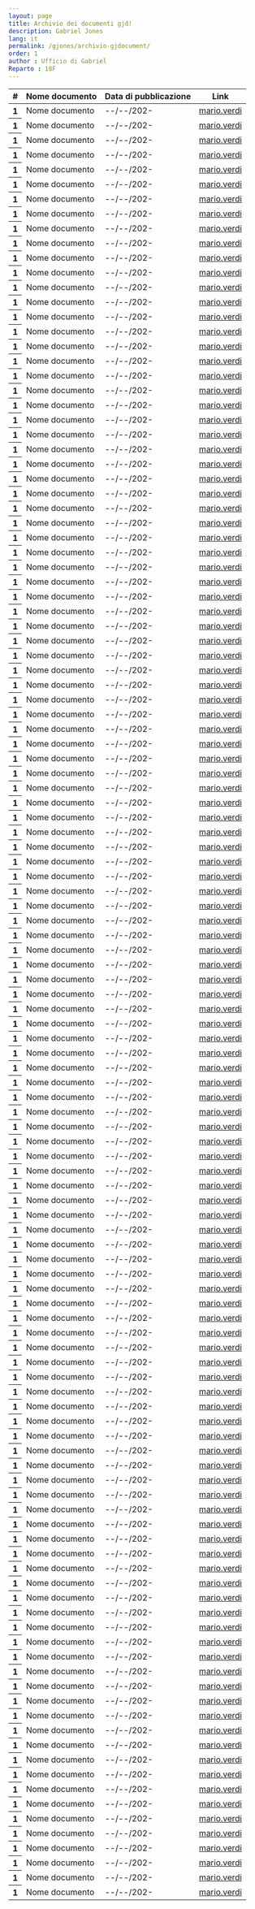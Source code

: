 ```yaml
---
layout: page
title: Archivio dei documenti gjd!
description: Gabriel Jones
lang: it
permalink: /gjones/archivio-gjdocument/
order: 1
author : Ufficio di Gabriel
Reparto : 18F
---
```



<table class="table">
  <thead>
    <tr>
      <th scope="col">#</th>
      <th scope="col">Nome documento</th>
      <th scope="col">Data di pubblicazione</th>
      <th scope="col">Link</th>
    </tr>
  </thead>
  <tbody>
    <tr>
      <th scope="row">1</th>
      <td>Nome documento</td>
      <td>--/--/202-</td>
      <td><a href="https://assets.ufficio-digitale.gjdev.it/">mario.verdi</a></td>
    </tr>
    <tr>
      <th scope="row">1</th>
      <td>Nome documento</td>
      <td>--/--/202-</td>
      <td><a href="https://assets.ufficio-digitale.gjdev.it/">mario.verdi</a></td>
    </tr>
    <tr>
      <th scope="row">1</th>
      <td>Nome documento</td>
      <td>--/--/202-</td>
      <td><a href="https://assets.ufficio-digitale.gjdev.it/">mario.verdi</a></td>
    </tr>
    <tr>
      <th scope="row">1</th>
      <td>Nome documento</td>
      <td>--/--/202-</td>
      <td><a href="https://assets.ufficio-digitale.gjdev.it/">mario.verdi</a></td>
    </tr>
    <tr>
      <th scope="row">1</th>
      <td>Nome documento</td>
      <td>--/--/202-</td>
      <td><a href="https://assets.ufficio-digitale.gjdev.it/">mario.verdi</a></td>
    </tr>
    <tr>
      <th scope="row">1</th>
      <td>Nome documento</td>
      <td>--/--/202-</td>
      <td><a href="https://assets.ufficio-digitale.gjdev.it/">mario.verdi</a></td>
    </tr>
    <tr>
      <th scope="row">1</th>
      <td>Nome documento</td>
      <td>--/--/202-</td>
      <td><a href="https://assets.ufficio-digitale.gjdev.it/">mario.verdi</a></td>
    </tr>
    <tr>
      <th scope="row">1</th>
      <td>Nome documento</td>
      <td>--/--/202-</td>
      <td><a href="https://assets.ufficio-digitale.gjdev.it/">mario.verdi</a></td>
    </tr>
    <tr>
      <th scope="row">1</th>
      <td>Nome documento</td>
      <td>--/--/202-</td>
      <td><a href="https://assets.ufficio-digitale.gjdev.it/">mario.verdi</a></td>
    </tr>
    <tr>
      <th scope="row">1</th>
      <td>Nome documento</td>
      <td>--/--/202-</td>
      <td><a href="https://assets.ufficio-digitale.gjdev.it/">mario.verdi</a></td>
    </tr>
    <tr>
      <th scope="row">1</th>
      <td>Nome documento</td>
      <td>--/--/202-</td>
      <td><a href="https://assets.ufficio-digitale.gjdev.it/">mario.verdi</a></td>
    </tr>
    <tr>
      <th scope="row">1</th>
      <td>Nome documento</td>
      <td>--/--/202-</td>
      <td><a href="https://assets.ufficio-digitale.gjdev.it/">mario.verdi</a></td>
    </tr>
    <tr>
      <th scope="row">1</th>
      <td>Nome documento</td>
      <td>--/--/202-</td>
      <td><a href="https://assets.ufficio-digitale.gjdev.it/">mario.verdi</a></td>
    </tr>
    <tr>
      <th scope="row">1</th>
      <td>Nome documento</td>
      <td>--/--/202-</td>
      <td><a href="https://assets.ufficio-digitale.gjdev.it/">mario.verdi</a></td>
    </tr>
    <tr>
      <th scope="row">1</th>
      <td>Nome documento</td>
      <td>--/--/202-</td>
      <td><a href="https://assets.ufficio-digitale.gjdev.it/">mario.verdi</a></td>
    </tr>
    <tr>
      <th scope="row">1</th>
      <td>Nome documento</td>
      <td>--/--/202-</td>
      <td><a href="https://assets.ufficio-digitale.gjdev.it/">mario.verdi</a></td>
    </tr>
    <tr>
      <th scope="row">1</th>
      <td>Nome documento</td>
      <td>--/--/202-</td>
      <td><a href="https://assets.ufficio-digitale.gjdev.it/">mario.verdi</a></td>
    </tr>
    <tr>
      <th scope="row">1</th>
      <td>Nome documento</td>
      <td>--/--/202-</td>
      <td><a href="https://assets.ufficio-digitale.gjdev.it/">mario.verdi</a></td>
    </tr>
    <tr>
      <th scope="row">1</th>
      <td>Nome documento</td>
      <td>--/--/202-</td>
      <td><a href="https://assets.ufficio-digitale.gjdev.it/">mario.verdi</a></td>
    </tr>
    <tr>
      <th scope="row">1</th>
      <td>Nome documento</td>
      <td>--/--/202-</td>
      <td><a href="https://assets.ufficio-digitale.gjdev.it/">mario.verdi</a></td>
    </tr>
    <tr>
      <th scope="row">1</th>
      <td>Nome documento</td>
      <td>--/--/202-</td>
      <td><a href="https://assets.ufficio-digitale.gjdev.it/">mario.verdi</a></td>
    </tr>
    <tr>
      <th scope="row">1</th>
      <td>Nome documento</td>
      <td>--/--/202-</td>
      <td><a href="https://assets.ufficio-digitale.gjdev.it/">mario.verdi</a></td>
    </tr>
    <tr>
      <th scope="row">1</th>
      <td>Nome documento</td>
      <td>--/--/202-</td>
      <td><a href="https://assets.ufficio-digitale.gjdev.it/">mario.verdi</a></td>
    </tr>
    <tr>
      <th scope="row">1</th>
      <td>Nome documento</td>
      <td>--/--/202-</td>
      <td><a href="https://assets.ufficio-digitale.gjdev.it/">mario.verdi</a></td>
    </tr>
    <tr>
      <th scope="row">1</th>
      <td>Nome documento</td>
      <td>--/--/202-</td>
      <td><a href="https://assets.ufficio-digitale.gjdev.it/">mario.verdi</a></td>
    </tr>
    <tr>
      <th scope="row">1</th>
      <td>Nome documento</td>
      <td>--/--/202-</td>
      <td><a href="https://assets.ufficio-digitale.gjdev.it/">mario.verdi</a></td>
    </tr>
    <tr>
      <th scope="row">1</th>
      <td>Nome documento</td>
      <td>--/--/202-</td>
      <td><a href="https://assets.ufficio-digitale.gjdev.it/">mario.verdi</a></td>
    </tr>
    <tr>
      <th scope="row">1</th>
      <td>Nome documento</td>
      <td>--/--/202-</td>
      <td><a href="https://assets.ufficio-digitale.gjdev.it/">mario.verdi</a></td>
    </tr>
    <tr>
      <th scope="row">1</th>
      <td>Nome documento</td>
      <td>--/--/202-</td>
      <td><a href="https://assets.ufficio-digitale.gjdev.it/">mario.verdi</a></td>
    </tr>
    <tr>
      <th scope="row">1</th>
      <td>Nome documento</td>
      <td>--/--/202-</td>
      <td><a href="https://assets.ufficio-digitale.gjdev.it/">mario.verdi</a></td>
    </tr>
    <tr>
      <th scope="row">1</th>
      <td>Nome documento</td>
      <td>--/--/202-</td>
      <td><a href="https://assets.ufficio-digitale.gjdev.it/">mario.verdi</a></td>
    </tr>
    <tr>
      <th scope="row">1</th>
      <td>Nome documento</td>
      <td>--/--/202-</td>
      <td><a href="https://assets.ufficio-digitale.gjdev.it/">mario.verdi</a></td>
    </tr>
    <tr>
      <th scope="row">1</th>
      <td>Nome documento</td>
      <td>--/--/202-</td>
      <td><a href="https://assets.ufficio-digitale.gjdev.it/">mario.verdi</a></td>
    </tr>
    <tr>
      <th scope="row">1</th>
      <td>Nome documento</td>
      <td>--/--/202-</td>
      <td><a href="https://assets.ufficio-digitale.gjdev.it/">mario.verdi</a></td>
    </tr>
    <tr>
      <th scope="row">1</th>
      <td>Nome documento</td>
      <td>--/--/202-</td>
      <td><a href="https://assets.ufficio-digitale.gjdev.it/">mario.verdi</a></td>
    </tr>
    <tr>
      <th scope="row">1</th>
      <td>Nome documento</td>
      <td>--/--/202-</td>
      <td><a href="https://assets.ufficio-digitale.gjdev.it/">mario.verdi</a></td>
    </tr>
    <tr>
      <th scope="row">1</th>
      <td>Nome documento</td>
      <td>--/--/202-</td>
      <td><a href="https://assets.ufficio-digitale.gjdev.it/">mario.verdi</a></td>
    </tr>
    <tr>
      <th scope="row">1</th>
      <td>Nome documento</td>
      <td>--/--/202-</td>
      <td><a href="https://assets.ufficio-digitale.gjdev.it/">mario.verdi</a></td>
    </tr>
    <tr>
      <th scope="row">1</th>
      <td>Nome documento</td>
      <td>--/--/202-</td>
      <td><a href="https://assets.ufficio-digitale.gjdev.it/">mario.verdi</a></td>
    </tr>
    <tr>
      <th scope="row">1</th>
      <td>Nome documento</td>
      <td>--/--/202-</td>
      <td><a href="https://assets.ufficio-digitale.gjdev.it/">mario.verdi</a></td>
    </tr>
    <tr>
      <th scope="row">1</th>
      <td>Nome documento</td>
      <td>--/--/202-</td>
      <td><a href="https://assets.ufficio-digitale.gjdev.it/">mario.verdi</a></td>
    </tr>
    <tr>
      <th scope="row">1</th>
      <td>Nome documento</td>
      <td>--/--/202-</td>
      <td><a href="https://assets.ufficio-digitale.gjdev.it/">mario.verdi</a></td>
    </tr>
    <tr>
      <th scope="row">1</th>
      <td>Nome documento</td>
      <td>--/--/202-</td>
      <td><a href="https://assets.ufficio-digitale.gjdev.it/">mario.verdi</a></td>
    </tr>
    <tr>
      <th scope="row">1</th>
      <td>Nome documento</td>
      <td>--/--/202-</td>
      <td><a href="https://assets.ufficio-digitale.gjdev.it/">mario.verdi</a></td>
    </tr>
    <tr>
      <th scope="row">1</th>
      <td>Nome documento</td>
      <td>--/--/202-</td>
      <td><a href="https://assets.ufficio-digitale.gjdev.it/">mario.verdi</a></td>
    </tr>
    <tr>
      <th scope="row">1</th>
      <td>Nome documento</td>
      <td>--/--/202-</td>
      <td><a href="https://assets.ufficio-digitale.gjdev.it/">mario.verdi</a></td>
    </tr>
    <tr>
      <th scope="row">1</th>
      <td>Nome documento</td>
      <td>--/--/202-</td>
      <td><a href="https://assets.ufficio-digitale.gjdev.it/">mario.verdi</a></td>
    </tr>
    <tr>
      <th scope="row">1</th>
      <td>Nome documento</td>
      <td>--/--/202-</td>
      <td><a href="https://assets.ufficio-digitale.gjdev.it/">mario.verdi</a></td>
    </tr>
    <tr>
      <th scope="row">1</th>
      <td>Nome documento</td>
      <td>--/--/202-</td>
      <td><a href="https://assets.ufficio-digitale.gjdev.it/">mario.verdi</a></td>
    </tr>
    <tr>
      <th scope="row">1</th>
      <td>Nome documento</td>
      <td>--/--/202-</td>
      <td><a href="https://assets.ufficio-digitale.gjdev.it/">mario.verdi</a></td>
    </tr>
    <tr>
      <th scope="row">1</th>
      <td>Nome documento</td>
      <td>--/--/202-</td>
      <td><a href="https://assets.ufficio-digitale.gjdev.it/">mario.verdi</a></td>
    </tr>
    <tr>
      <th scope="row">1</th>
      <td>Nome documento</td>
      <td>--/--/202-</td>
      <td><a href="https://assets.ufficio-digitale.gjdev.it/">mario.verdi</a></td>
    </tr>
    <tr>
      <th scope="row">1</th>
      <td>Nome documento</td>
      <td>--/--/202-</td>
      <td><a href="https://assets.ufficio-digitale.gjdev.it/">mario.verdi</a></td>
    </tr>
    <tr>
      <th scope="row">1</th>
      <td>Nome documento</td>
      <td>--/--/202-</td>
      <td><a href="https://assets.ufficio-digitale.gjdev.it/">mario.verdi</a></td>
    </tr>
    <tr>
      <th scope="row">1</th>
      <td>Nome documento</td>
      <td>--/--/202-</td>
      <td><a href="https://assets.ufficio-digitale.gjdev.it/">mario.verdi</a></td>
    </tr>
    <tr>
      <th scope="row">1</th>
      <td>Nome documento</td>
      <td>--/--/202-</td>
      <td><a href="https://assets.ufficio-digitale.gjdev.it/">mario.verdi</a></td>
    </tr>
    <tr>
      <th scope="row">1</th>
      <td>Nome documento</td>
      <td>--/--/202-</td>
      <td><a href="https://assets.ufficio-digitale.gjdev.it/">mario.verdi</a></td>
    </tr>
    <tr>
      <th scope="row">1</th>
      <td>Nome documento</td>
      <td>--/--/202-</td>
      <td><a href="https://assets.ufficio-digitale.gjdev.it/">mario.verdi</a></td>
    </tr>
    <tr>
      <th scope="row">1</th>
      <td>Nome documento</td>
      <td>--/--/202-</td>
      <td><a href="https://assets.ufficio-digitale.gjdev.it/">mario.verdi</a></td>
    </tr>
    <tr>
      <th scope="row">1</th>
      <td>Nome documento</td>
      <td>--/--/202-</td>
      <td><a href="https://assets.ufficio-digitale.gjdev.it/">mario.verdi</a></td>
    </tr>
    <tr>
      <th scope="row">1</th>
      <td>Nome documento</td>
      <td>--/--/202-</td>
      <td><a href="https://assets.ufficio-digitale.gjdev.it/">mario.verdi</a></td>
    </tr>
    <tr>
      <th scope="row">1</th>
      <td>Nome documento</td>
      <td>--/--/202-</td>
      <td><a href="https://assets.ufficio-digitale.gjdev.it/">mario.verdi</a></td>
    </tr>
    <tr>
      <th scope="row">1</th>
      <td>Nome documento</td>
      <td>--/--/202-</td>
      <td><a href="https://assets.ufficio-digitale.gjdev.it/">mario.verdi</a></td>
    </tr>
    <tr>
      <th scope="row">1</th>
      <td>Nome documento</td>
      <td>--/--/202-</td>
      <td><a href="https://assets.ufficio-digitale.gjdev.it/">mario.verdi</a></td>
    </tr>
    <tr>
      <th scope="row">1</th>
      <td>Nome documento</td>
      <td>--/--/202-</td>
      <td><a href="https://assets.ufficio-digitale.gjdev.it/">mario.verdi</a></td>
    </tr>
    <tr>
      <th scope="row">1</th>
      <td>Nome documento</td>
      <td>--/--/202-</td>
      <td><a href="https://assets.ufficio-digitale.gjdev.it/">mario.verdi</a></td>
    </tr>
    <tr>
      <th scope="row">1</th>
      <td>Nome documento</td>
      <td>--/--/202-</td>
      <td><a href="https://assets.ufficio-digitale.gjdev.it/">mario.verdi</a></td>
    </tr>
    <tr>
      <th scope="row">1</th>
      <td>Nome documento</td>
      <td>--/--/202-</td>
      <td><a href="https://assets.ufficio-digitale.gjdev.it/">mario.verdi</a></td>
    </tr>
    <tr>
      <th scope="row">1</th>
      <td>Nome documento</td>
      <td>--/--/202-</td>
      <td><a href="https://assets.ufficio-digitale.gjdev.it/">mario.verdi</a></td>
    </tr>
    <tr>
      <th scope="row">1</th>
      <td>Nome documento</td>
      <td>--/--/202-</td>
      <td><a href="https://assets.ufficio-digitale.gjdev.it/">mario.verdi</a></td>
    </tr>
    <tr>
      <th scope="row">1</th>
      <td>Nome documento</td>
      <td>--/--/202-</td>
      <td><a href="https://assets.ufficio-digitale.gjdev.it/">mario.verdi</a></td>
    </tr>
    <tr>
      <th scope="row">1</th>
      <td>Nome documento</td>
      <td>--/--/202-</td>
      <td><a href="https://assets.ufficio-digitale.gjdev.it/">mario.verdi</a></td>
    </tr>
    <tr>
      <th scope="row">1</th>
      <td>Nome documento</td>
      <td>--/--/202-</td>
      <td><a href="https://assets.ufficio-digitale.gjdev.it/">mario.verdi</a></td>
    </tr>
    <tr>
      <th scope="row">1</th>
      <td>Nome documento</td>
      <td>--/--/202-</td>
      <td><a href="https://assets.ufficio-digitale.gjdev.it/">mario.verdi</a></td>
    </tr>
    <tr>
      <th scope="row">1</th>
      <td>Nome documento</td>
      <td>--/--/202-</td>
      <td><a href="https://assets.ufficio-digitale.gjdev.it/">mario.verdi</a></td>
    </tr>
    <tr>
      <th scope="row">1</th>
      <td>Nome documento</td>
      <td>--/--/202-</td>
      <td><a href="https://assets.ufficio-digitale.gjdev.it/">mario.verdi</a></td>
    </tr>
    <tr>
      <th scope="row">1</th>
      <td>Nome documento</td>
      <td>--/--/202-</td>
      <td><a href="https://assets.ufficio-digitale.gjdev.it/">mario.verdi</a></td>
    </tr>
    <tr>
      <th scope="row">1</th>
      <td>Nome documento</td>
      <td>--/--/202-</td>
      <td><a href="https://assets.ufficio-digitale.gjdev.it/">mario.verdi</a></td>
    </tr>
    <tr>
      <th scope="row">1</th>
      <td>Nome documento</td>
      <td>--/--/202-</td>
      <td><a href="https://assets.ufficio-digitale.gjdev.it/">mario.verdi</a></td>
    </tr>
    <tr>
      <th scope="row">1</th>
      <td>Nome documento</td>
      <td>--/--/202-</td>
      <td><a href="https://assets.ufficio-digitale.gjdev.it/">mario.verdi</a></td>
    </tr>
    <tr>
      <th scope="row">1</th>
      <td>Nome documento</td>
      <td>--/--/202-</td>
      <td><a href="https://assets.ufficio-digitale.gjdev.it/">mario.verdi</a></td>
    </tr>
    <tr>
      <th scope="row">1</th>
      <td>Nome documento</td>
      <td>--/--/202-</td>
      <td><a href="https://assets.ufficio-digitale.gjdev.it/">mario.verdi</a></td>
    </tr>
    <tr>
      <th scope="row">1</th>
      <td>Nome documento</td>
      <td>--/--/202-</td>
      <td><a href="https://assets.ufficio-digitale.gjdev.it/">mario.verdi</a></td>
    </tr>
    <tr>
      <th scope="row">1</th>
      <td>Nome documento</td>
      <td>--/--/202-</td>
      <td><a href="https://assets.ufficio-digitale.gjdev.it/">mario.verdi</a></td>
    </tr>
    <tr>
      <th scope="row">1</th>
      <td>Nome documento</td>
      <td>--/--/202-</td>
      <td><a href="https://assets.ufficio-digitale.gjdev.it/">mario.verdi</a></td>
    </tr>
    <tr>
      <th scope="row">1</th>
      <td>Nome documento</td>
      <td>--/--/202-</td>
      <td><a href="https://assets.ufficio-digitale.gjdev.it/">mario.verdi</a></td>
    </tr>
    <tr>
      <th scope="row">1</th>
      <td>Nome documento</td>
      <td>--/--/202-</td>
      <td><a href="https://assets.ufficio-digitale.gjdev.it/">mario.verdi</a></td>
    </tr>
    <tr>
      <th scope="row">1</th>
      <td>Nome documento</td>
      <td>--/--/202-</td>
      <td><a href="https://assets.ufficio-digitale.gjdev.it/">mario.verdi</a></td>
    </tr>
    <tr>
      <th scope="row">1</th>
      <td>Nome documento</td>
      <td>--/--/202-</td>
      <td><a href="https://assets.ufficio-digitale.gjdev.it/">mario.verdi</a></td>
    </tr>
    <tr>
      <th scope="row">1</th>
      <td>Nome documento</td>
      <td>--/--/202-</td>
      <td><a href="https://assets.ufficio-digitale.gjdev.it/">mario.verdi</a></td>
    </tr>
    <tr>
      <th scope="row">1</th>
      <td>Nome documento</td>
      <td>--/--/202-</td>
      <td><a href="https://assets.ufficio-digitale.gjdev.it/">mario.verdi</a></td>
    </tr>
    <tr>
      <th scope="row">1</th>
      <td>Nome documento</td>
      <td>--/--/202-</td>
      <td><a href="https://assets.ufficio-digitale.gjdev.it/">mario.verdi</a></td>
    </tr>
    <tr>
      <th scope="row">1</th>
      <td>Nome documento</td>
      <td>--/--/202-</td>
      <td><a href="https://assets.ufficio-digitale.gjdev.it/">mario.verdi</a></td>
    </tr>
    <tr>
      <th scope="row">1</th>
      <td>Nome documento</td>
      <td>--/--/202-</td>
      <td><a href="https://assets.ufficio-digitale.gjdev.it/">mario.verdi</a></td>
    </tr>
    <tr>
      <th scope="row">1</th>
      <td>Nome documento</td>
      <td>--/--/202-</td>
      <td><a href="https://assets.ufficio-digitale.gjdev.it/">mario.verdi</a></td>
    </tr>
    <tr>
      <th scope="row">1</th>
      <td>Nome documento</td>
      <td>--/--/202-</td>
      <td><a href="https://assets.ufficio-digitale.gjdev.it/">mario.verdi</a></td>
    </tr>
    <tr>
      <th scope="row">1</th>
      <td>Nome documento</td>
      <td>--/--/202-</td>
      <td><a href="https://assets.ufficio-digitale.gjdev.it/">mario.verdi</a></td>
    </tr>
    <tr>
      <th scope="row">1</th>
      <td>Nome documento</td>
      <td>--/--/202-</td>
      <td><a href="https://assets.ufficio-digitale.gjdev.it/">mario.verdi</a></td>
    </tr>
    <tr>
      <th scope="row">1</th>
      <td>Nome documento</td>
      <td>--/--/202-</td>
      <td><a href="https://assets.ufficio-digitale.gjdev.it/">mario.verdi</a></td>
    </tr>
    <tr>
      <th scope="row">1</th>
      <td>Nome documento</td>
      <td>--/--/202-</td>
      <td><a href="https://assets.ufficio-digitale.gjdev.it/">mario.verdi</a></td>
    </tr>
    <tr>
      <th scope="row">1</th>
      <td>Nome documento</td>
      <td>--/--/202-</td>
      <td><a href="https://assets.ufficio-digitale.gjdev.it/">mario.verdi</a></td>
    </tr>
    <tr>
      <th scope="row">1</th>
      <td>Nome documento</td>
      <td>--/--/202-</td>
      <td><a href="https://assets.ufficio-digitale.gjdev.it/">mario.verdi</a></td>
    </tr>
    <tr>
      <th scope="row">1</th>
      <td>Nome documento</td>
      <td>--/--/202-</td>
      <td><a href="https://assets.ufficio-digitale.gjdev.it/">mario.verdi</a></td>
    </tr>
    <tr>
      <th scope="row">1</th>
      <td>Nome documento</td>
      <td>--/--/202-</td>
      <td><a href="https://assets.ufficio-digitale.gjdev.it/">mario.verdi</a></td>
    </tr>
    <tr>
      <th scope="row">1</th>
      <td>Nome documento</td>
      <td>--/--/202-</td>
      <td><a href="https://assets.ufficio-digitale.gjdev.it/">mario.verdi</a></td>
    </tr>
    <tr>
      <th scope="row">1</th>
      <td>Nome documento</td>
      <td>--/--/202-</td>
      <td><a href="https://assets.ufficio-digitale.gjdev.it/">mario.verdi</a></td>
    </tr>
    <tr>
      <th scope="row">1</th>
      <td>Nome documento</td>
      <td>--/--/202-</td>
      <td><a href="https://assets.ufficio-digitale.gjdev.it/">mario.verdi</a></td>
    </tr>
    <tr>
      <th scope="row">1</th>
      <td>Nome documento</td>
      <td>--/--/202-</td>
      <td><a href="https://assets.ufficio-digitale.gjdev.it/">mario.verdi</a></td>
    </tr>
    <tr>
      <th scope="row">1</th>
      <td>Nome documento</td>
      <td>--/--/202-</td>
      <td><a href="https://assets.ufficio-digitale.gjdev.it/">mario.verdi</a></td>
    </tr>
    <tr>
      <th scope="row">1</th>
      <td>Nome documento</td>
      <td>--/--/202-</td>
      <td><a href="https://assets.ufficio-digitale.gjdev.it/">mario.verdi</a></td>
    </tr>
    <tr>
      <th scope="row">1</th>
      <td>Nome documento</td>
      <td>--/--/202-</td>
      <td><a href="https://assets.ufficio-digitale.gjdev.it/">mario.verdi</a></td>
    </tr>
    <tr>
      <th scope="row">1</th>
      <td>Nome documento</td>
      <td>--/--/202-</td>
      <td><a href="https://assets.ufficio-digitale.gjdev.it/">mario.verdi</a></td>
    </tr>
    <tr>
      <th scope="row">1</th>
      <td>Nome documento</td>
      <td>--/--/202-</td>
      <td><a href="https://assets.ufficio-digitale.gjdev.it/">mario.verdi</a></td>
    </tr>
    <tr>
      <th scope="row">1</th>
      <td>Nome documento</td>
      <td>--/--/202-</td>
      <td><a href="https://assets.ufficio-digitale.gjdev.it/">mario.verdi</a></td>
    </tr>
    <tr>
      <th scope="row">1</th>
      <td>Nome documento</td>
      <td>--/--/202-</td>
      <td><a href="https://assets.ufficio-digitale.gjdev.it/">mario.verdi</a></td>
    </tr>
    <tr>
      <th scope="row">1</th>
      <td>Nome documento</td>
      <td>--/--/202-</td>
      <td><a href="https://assets.ufficio-digitale.gjdev.it/">mario.verdi</a></td>
    </tr>
    <tr>
      <th scope="row">1</th>
      <td>Nome documento</td>
      <td>--/--/202-</td>
      <td><a href="https://assets.ufficio-digitale.gjdev.it/">mario.verdi</a></td>
    </tr>
    <tr>
      <th scope="row">1</th>
      <td>Nome documento</td>
      <td>--/--/202-</td>
      <td><a href="https://assets.ufficio-digitale.gjdev.it/">mario.verdi</a></td>
    </tr>
    <tr>
      <th scope="row">1</th>
      <td>Nome documento</td>
      <td>--/--/202-</td>
      <td><a href="https://assets.ufficio-digitale.gjdev.it/">mario.verdi</a></td>
    </tr>
    <tr>
      <th scope="row">1</th>
      <td>Nome documento</td>
      <td>--/--/202-</td>
      <td><a href="https://assets.ufficio-digitale.gjdev.it/">mario.verdi</a></td>
    </tr>
    <tr>
      <th scope="row">1</th>
      <td>Nome documento</td>
      <td>--/--/202-</td>
      <td><a href="https://assets.ufficio-digitale.gjdev.it/">mario.verdi</a></td>
    </tr>
    <tr>
      <th scope="row">1</th>
      <td>Nome documento</td>
      <td>--/--/202-</td>
      <td><a href="https://assets.ufficio-digitale.gjdev.it/">mario.verdi</a></td>
    </tr>
  
  </tbody>
</table>
